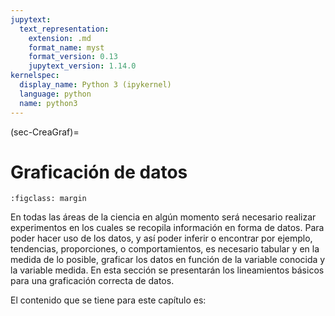 ```yaml
---
jupytext:
  text_representation:
    extension: .md
    format_name: myst
    format_version: 0.13
    jupytext_version: 1.14.0
kernelspec:
  display_name: Python 3 (ipykernel)
  language: python
  name: python3
---
```



(sec-CreaGraf)=
# Graficación de datos

```{figure} imagenes/bola4.png
:figclass: margin
```


En todas las áreas de la ciencia en algún momento será necesario realizar experimentos en los cuales se recopila información en forma de datos. Para poder hacer uso de los datos, y así poder inferir o encontrar por ejemplo, tendencias, proporciones, o comportamientos, es necesario tabular y en la medida de lo posible, graficar los datos en función de la variable conocida y la variable medida. En esta sección se presentarán los lineamientos básicos para una graficación correcta de datos. 

El contenido que se tiene para este capítulo es:

```{tableofcontents}
```


